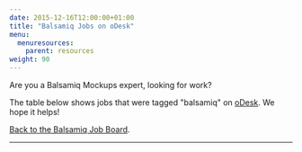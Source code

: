 ```yaml
---
date: 2015-12-16T12:00:00+01:00
title: "Balsamiq Jobs on oDesk"
menu:
  menuresources:
    parent: resources
weight: 90
---
```


Are you a Balsamiq Mockups expert, looking for work?

The table below shows jobs that were tagged "balsamiq" on [oDesk](http://www.odesk.com). We hope it helps!

[Back to the Balsamiq Job Board](/resources/jobs/).

* * *

<div>
<!-- custom CSS for balsamiq -->
<style type="text/css">.odesk-title-default {
        margin-left:5px !important;
        margin-right:0 !important;
        font-size: 18px !important;
    }

    #odesk-widget {
        padding-top: 10px !important;
        margin-left: -15px !important;
        width: 700px;
    }
    .active {
        font-weight:bold;
    }

    .odesk-pagination ul {
        margin-left: 100px !important;
    }

    .odesk-contractor-listing .odesk-widget-listing-panel,
    .odesk-job-listing .odesk-widget-listing-panel {
        margin-top: -110px !important;
        width: 450px !important;
    }

    .odesk-contractor-listing .odesk-widget-title,
    .odesk-job-listing .odesk-widget-title {
        margin-left: 460px !important;
    }

    .odesk-job-filter-and-sort {
        margin-left: 460px !important;
        position: absolute !important;
        margin-top: 110px !important;
    }
</style>
<!-- Start of oDesk widget code fragment -->
<!-- ################################# -->
<div class="odesk-job-listing" id="odesk-widget"><!-- MANDATORY - DO NOT REMOVE - THIS IS THE STYLE OF WIDGET APPLICATION
        User can override CSS classes by including own CSS after this one --></div>
<link href="http://cdn.widget3.odeskps.com/static/default_widget_look.css" rel="stylesheet" type="text/css" />
<link href="https://cdn-widget3.odeskps.com/static/fullpage_widget_look.css" rel="stylesheet" type="text/css" /><!-- MANDATORY - DO NOT REMOVE - THIS IS THE WIDGET APPLICATION --><!-- This script manipulates the DOM tree to show the results in the listing
      that corresponds to the configuration parameters defined below. --><script type="text/javascript" src="http://cdn.widget3.odeskps.com/static/widget-loader.js"></script><!-- This is where configuration parameters are set --><script type="text/javascript">
    (new oDeskWidget()).jobs({
        'q': 'balsamiq',
        'id': 'odesk-widget',
        'perPage': 5,
        'widget_init_url': 'http://widget3.odeskps.com/api/v1/jobs/all/',
        'api_url': 'http://widget3.odeskps.com/api/v1/jobs/search/',
        'widget_data_url': 'http://widget3.odeskps.com/api/v1/jobs/widget/',
        'postAJobButton': true,
        'openLinkInNewTab': true,
        'titleVars': {'title': 'Find Balsamiq Jobs'},
        'clientId': 'balsamiq'
    });
    </script><!-- ################################# --><!-- End of oDesk widget code fragment -->
    </div>
